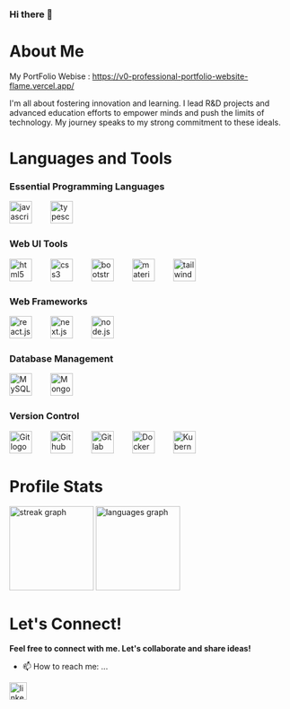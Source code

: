 ### Hi there 👋

# About Me

My PortFolio Webise : https://v0-professional-portfolio-website-flame.vercel.app/

I'm all about fostering innovation and learning. I lead R&D projects and advanced education efforts to empower minds and push the limits of technology. My journey speaks to my strong commitment to these ideals.

<!--
**amitbilapatte/amitbilapatte** is a ✨ _special_ ✨ repository because its `README.md` (this file) appears on your GitHub profile.
Here are some ideas to get you started:

- 🔭 I’m currently working on ...
- 🌱 I’m currently learning ...
- 👯 I’m looking to collaborate on ...
- 🤔 I’m looking for help with ...
- 💬 Ask me about ...
- 📫 How to reach me: ...
- 😄 Pronouns: ...
- ⚡ Fun fact: ...
-->



# Languages and Tools
### Essential Programming Languages
<div align="left">
  <img src="https://cdn.jsdelivr.net/gh/devicons/devicon/icons/javascript/javascript-original.svg" height="40" alt="javascript logo" title="Javascript"  />
  <img width="25" />
  <img src="https://cdn.jsdelivr.net/gh/devicons/devicon/icons/typescript/typescript-original.svg" height="40" alt="typescript logo" title="Typescript"  />
  <img width="25" />
</div>

### Web UI Tools
<div align="left">
  <img src="https://cdn.jsdelivr.net/gh/devicons/devicon/icons/html5/html5-original.svg" height="40" alt="html5 logo" title="HTML5"  />
  <img width="25" />
  <img src="https://cdn.jsdelivr.net/gh/devicons/devicon/icons/css3/css3-original.svg" height="40" alt="css3 logo" title="CSS3"  />
  <img width="25" />
  <img src="https://cdn.jsdelivr.net/gh/devicons/devicon/icons/bootstrap/bootstrap-original.svg" height="40" alt="bootstrap logo" title="Bootstrap" />
  <img width="25" />
  <img src="https://cdn.jsdelivr.net/gh/devicons/devicon/icons/materialui/materialui-original.svg" height="40" alt="material ui logo" title="Material UI" />
  <img width="25" />
  <img src="https://cdn.jsdelivr.net/gh/devicons/devicon@latest/icons/tailwindcss/tailwindcss-original.svg" height="40" alt="tailwind css logo" title="Tailwind CSS"  />
  <img width="25" />
</div>

### Web Frameworks
<div align="left">
  <img src="https://cdn.jsdelivr.net/gh/devicons/devicon/icons/react/react-original.svg" height="40" alt="react.js logo" title="React.Js" />
  <img width="25" />
  <img src="https://cdn.jsdelivr.net/gh/devicons/devicon/icons/nextjs/nextjs-original.svg" height="40" alt="next.js logo" title="Next.Js" />
  <img width="25" />
  <img src="https://cdn.jsdelivr.net/gh/devicons/devicon/icons/nodejs/nodejs-original.svg" height="40" alt="node.js logo" title="Node.Js" />
  <img width="25" />
</div>

### Database Management
<div align="left">
  <img src="https://cdn.jsdelivr.net/gh/devicons/devicon@latest/icons/mysql/mysql-original-wordmark.svg" height="40" alt="MySQL logo" title="MySQL" />
  <img width="25" />
  <img src="https://cdn.jsdelivr.net/gh/devicons/devicon@latest/icons/mongodb/mongodb-original-wordmark.svg" height="40" alt="MongoDB logo" title="MongoDB" />
  <img width="25" />
</div>

### Version Control
<div align="left">
  <img src="https://cdn.jsdelivr.net/gh/devicons/devicon/icons/git/git-original.svg" height="40" alt="Git logo" title="Git" />
  <img width="25" />          
  <img src="https://cdn.jsdelivr.net/gh/devicons/devicon/icons/github/github-original.svg" height="40" alt="Github logo" title="Github" />
  <img width="25" />
  <img src="https://cdn.jsdelivr.net/gh/devicons/devicon/icons/gitlab/gitlab-original.svg" height="40" alt="Gitlab logo" title="Gitlab" />
  <img width="25" />
   <img  src="https://cdn.jsdelivr.net/gh/devicons/devicon/icons/docker/docker-plain-wordmark.svg" height="40" alt="Docker logo" title="Docker" />
  <img width="25" />    
  <img  src="https://cdn.jsdelivr.net/gh/devicons/devicon/icons/kubernetes/kubernetes-plain-wordmark.svg" height="40" alt="Kubernetes logo" title="Kubernetes" />
  <img width="25" />  
          
</div>

# Profile Stats

<div align="left">
<!--   <img src="https://github-readme-stats.vercel.app/api?username=amitbilapatte" height="150" alt="stats graph"  /> -->
  <img src="https://github-readme-streak-stats.herokuapp.com/?user=amitbilapatte" height="150" alt="streak graph"  />
  <img src="https://github-readme-stats.vercel.app/api/top-langs/?username=amitbilapatte" height="150" alt="languages graph"  />
</div>

# Let's Connect!
**Feel free to connect with me. Let's collaborate and share ideas!**

- 📫 How to reach me: ...
<div align="left">
  <a href="https://linkedin.com/in/amitbilapatte" target="_blank">
    <img src="https://img.shields.io/badge/LinkedIn-blue?logo=linkedin&logoColor=white&labelColor=&style=for-the-badge" height="31" alt="linkedin logo"  />
  </a>
</div>
